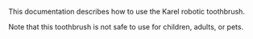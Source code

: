 This documentation describes how to use the Karel robotic
toothbrush.

Note that this toothbrush is not safe to use for children,
adults, or pets.
